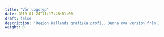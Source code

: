 ```yaml
---
title: "Vår Logotyp"
date: 2019-01-24T11:17:48+01:00
draft: false
description: "Region Hallands grafiska profil. Denna nya version från 2019 ersätter tidigare versioner."
weight: 0
---
```

